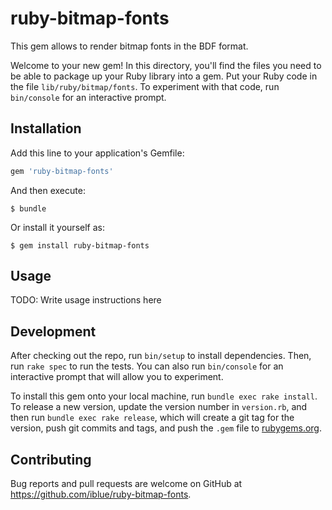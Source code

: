 # ruby-bitmap-fonts

This gem allows to render bitmap fonts in the BDF format.

Welcome to your new gem! In this directory, you'll find the files you
need to be able to package up your Ruby library into a gem. Put your
Ruby code in the file `lib/ruby/bitmap/fonts`. To experiment with that
code, run `bin/console` for an interactive prompt.

## Installation

Add this line to your application's Gemfile:

```ruby
gem 'ruby-bitmap-fonts'
```

And then execute:

    $ bundle

Or install it yourself as:

    $ gem install ruby-bitmap-fonts

## Usage

TODO: Write usage instructions here

## Development

After checking out the repo, run `bin/setup` to install dependencies.
Then, run `rake spec` to run the tests. You can also run `bin/console`
for an interactive prompt that will allow you to experiment.

To install this gem onto your local machine, run `bundle exec rake
install`. To release a new version, update the version number in
`version.rb`, and then run `bundle exec rake release`, which will create
a git tag for the version, push git commits and tags, and push the
`.gem` file to [rubygems.org](https://rubygems.org).

## Contributing

Bug reports and pull requests are welcome on GitHub at
https://github.com/iblue/ruby-bitmap-fonts.

